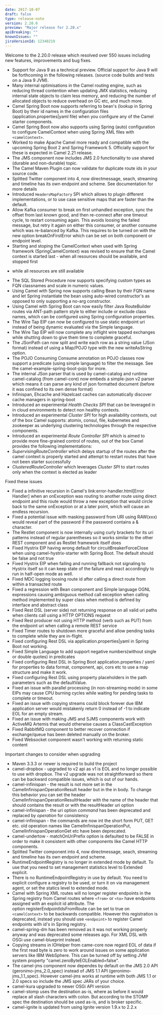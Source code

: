```yaml
---
date: 2017-10-07
draft: false 
type: release-note
version: 2.20.0
preview: "Major release for 2.20.x"
apiBreaking: ""
knownIssues: ""
jiraVersionId: 12340219
---
```


Welcome to the 2.20.0 release which resolved over 550 issues including
new features, improvements and bug fixes.

* Support for Java 9 as a technical preview. Official support for Java 9
will be forthcoming in the following releases. (source code builds and
tests on a Java 9 JVM). 
* Many internal optimisations in the Camel routing engine, such as
reducing thread contention when updating JMX statistics, reducing
internal state objects to claim less memory, and reducing the number of
allocated objects to reduce overhead on GC etc, and much more. 
* Camel Spring Boot now supports referring to
bean's (lookup in Spring Boot) by their id names in the configuration
files (application.properties|yaml file) when you configure any of the
Camel starter components.
* Camel Spring Boot now also supports using
Spring (auto) configuration to configure CamelContext when using Spring
XML files with `<camelContext>`. 
* Worked to make Apache Camel more ready and compatible with the
upcoming Spring Boot 2 and Spring Framework 5. Officially support for
these is expected in Camel 2.21 release.
* The JMS component now includes JMS 2.0 functionality to
use shared (durable and non-durable) topic.
* The
Camel Maven Plugin can now validate for duplicate route ids in your source
code.
* Splitted Twitter component into 4, now
directmessage, seach, streaming and timeline has its own endpoint and
scheme.
See documentation for
more details
* Introduced `HeadersMapFactory` SPI which allows to plugin different
implementations, or to use case sensitive maps that are faster than the
default.
* Allow Kafka consumer to break on first unhandled
exception, sync the offset from last known good, and then re-connect
after one timeout cycle, to restart consuming again. This avoids loosing
the failed message, but retry it again on either this consumer, or
another consume which was re-balanced by Kafka. This requires to be
turned on with the new option breakOnFirstError which can be set on both
component or endpoint level.
* Starting and stoping the CamelContext when used with Spring framework
(SpringCamelContext) was revised to ensure that the Camel context is
started last - when all resources should be available, and stopped first
- while all resources are still available
* The SQL Stored Procedure now supports
specifying custom types as FQN classnames and scale in numeric values.
* Using Camel with Spring now supports calling
Bean by their FQN name and let Spring instantiate the
bean using auto-wired constructor's as opposed to only supporting a
no-arg constructor. 
* Using Camel with Spring Boot can now easily
filter Java RouteBuilder routes via ANT-path pattern style to either
include or exclude class names, which can be configured using Spring
configuration properties.
* The Wire Tap EIP can now be configured to use
static endpoint uri instead of being dynamic evaluated via the
Simple language. 
* The Wire Tap EIP will now complete any inflight
wire tapped exchanges while shutting down to give them time to complete
graceful.
* The JSonPath can now split and write each row as a
string value (JSon format) instead of using a Map/POJO type with the new
writeAsString option.
* The POJO Consuming Consume annotation on
POJO classes now support a predicate (using simple language) to filter
the message. See the camel-example-spring-boot-pojo for more.
* The internal JSon parser that is used by camel-catalog and runtime
camel-catalog (from camel-core) now embeds a simple-json v2 parser which
means it can parse any kind of json formatted document (before it was
confined to its own dense format)
* Infinispan, Ehcache and Hazelcast caches can automatically discover
cache managers in spring-boot
* Introduced an experimental _Health Checks SPI_ that can be leveraged
in in cloud environments to detect non healthy contexts.
* Introduced an experimental _Cluster SPI_ for high availability
contexts, out of the box Camel supports: atomix, consul, file,
kubernetes and zookeeper as underlying clustering technologies through
the respective components.
* Introduced an experimental _Route Controller SPI_ which is aimed to
provide more fine-grained control of routes, out of the box Camel
provides the following implementations:
* _SupervisingRouteController_ which delays startup of the routes after
the camel context is properly started and attempt to restart routes that
have not been starter successfully
* _ClusteredRouteController_ which leverages _Cluster SPI_ to start
routes only when the context is elected as leader

Fixed these issues

* Fixed a infinitive recursion in Camel's link:error-handler.html[Error
Handler] when an onException was routing to another route using direct
endpoint and this route would throw a new exception that would circle
back to the same onException or at a later point, which will cause an
endless recursion.
* Fixed a potential issue with masking password from URI using RAW(xxx)
would reveal part of the password if the password contains a &
character.
* The Restlet component is now internally using curly
brackets for its uri patterns instead of regular parentheses so it works
similar to the other REST component and as Restlet framework itself does
* Fixed Hystrix EIP having wrong default for
circuitBreakerForceClose when using camel-hystrix-starter with Spring
Boot. The default should be false and not true
* Fixed Hystrix EIP when failing and running
fallback not signaling to Hystrix itself so it can keep state of the
failure and react accordingly to run in half-open mode as well.
* Fixed MDC logging loosing route id after
calling a direct route from within a transacted route
* Fixed a regression with Bean component
and Simple language OGNL expressions causing ambiguous method
call exception when calling method implemented by super class when
method is defined by interface and abstract class
* Fixed Rest DSL (server side) not returning
response on all valid uri paths when clients call using a HTTP OPTIONS
request
* Fixed Rest producer not using HTTP method (verb such
as PUT) from the endpoint uri when calling a remote REST service
* Fixed Timer routes to shutdown more graceful and
allow pending tasks to complete while they are in-flight.
* Fixed configuring Rest DSL via
application.properties|yaml in Spring Boot not
working. 
* Fixed Simple
Language to add support negative numbers(without single or double
quotes) in predicates
* Fixed configuring Rest DSL in Spring Boot
application.properties / yaml for properties to data format, component,
api, cors etc to use a map structure and make it work.
* Fixed configuring Rest DSL using property
placeholders in the path parameters such as the defaultValue.
* Fixed an issue with parallel processing (in non-streaming mode) in
some EIPs may cause CPU burning cycles while waiting for pending tasks
to complete or timeout.
* Fixed an issue with copying streams could block forever due IBM
application server would mistakenly return 0 instead of -1 to indicate
EOL for an empty stream. 
* Fixed an issue with making JMS and SJMS
components work with ActiveMQ Artemis that would otherwise causes a
ClassCastException
* Fixed RabbitMQ component to better recover connection if
exchange/queue has been deleted manually on the broker.
* Fixed Websocket component wasn't working with
returning static content

Important changes to consider when upgrading

* Maven 3.3.3 or newer is required to build the project
* camel-dropbox - upgraded to v2 api as v1 is EOL and no longer possible
to use with dropbox. The v2 upgrade was not straightforward so there can
be backward compatible issues, which is out of our hands.
* camel-infinispan - the result is not more set in the
CamelInfinispanOperationResult header but in the in body. To change this
behavior you can set the header CamelInfinispanOperationResultHeader
with the name of the header that should contains the result or with the
resultHeader uri option
* camel-infinispan - the uri option _command_ has been deprecated and
replaced by _operation_ for consistency
* camel-infinispan - the commands are now int the short form PUT, GET
etc. old operation names like CamelInfinispanOperationPut,
CamelInfinispanOperationGet etc have been deprecated.
* camel-undertow - matchOnUriPrefix option is defaulted to be FALSE in
order to make it consistent with other components like Camel HTTP
components.
* Splitted Twitter component into 4, now
directmessage, seach, streaming and timeline has its own endpoint and
scheme.
* RuntimeEndpointRegistry is no longer in extended mode by default. To
use that you need to set management statistics level to Extended
explicit.
* There is no RuntimeEndpointRegistry in use by default. You need to
explicit configure a registry to be used, or turn it on via management
agent, or set the statics level to extended mode.
* Camel with Spring XML routes will no longer register endpoints in the
Spring registry from Camel routes where `<from>` or `<to>` have endpoints
assigned with an explicit id attribute. The
option registerEndpointIdsFromRoute can be set to true on `<camelContext>`
to be backwards compatible. However this registration is deprecated,
instead you should use `<endpoint>` to register Camel endpoints with id's
in Spring registry.
* camel-spring-dm has been removed as it was not working properly anyway
and was deprecated some releases ago. For XML DSL with OSGi use
camel-blueprint instead.
* Copying streams in IOHelper from came-core now regard EOL of data if
the first read byte is zero to work around issues on some application
servers like IBM WebSphere. This can be turned off by setting JVM system
property "camel.zeroByteEOLEnabled=false".
* The camel-jms component now dependes by default on the JMS 2.0 API
(geronimo-jms_2.0_spec) instead of JMS 1.1 API (geronimo-jms_1.1_spec).
However camel-jms works at runtime with both JMS 1.1 or 2.0 specs so
include the JMS spec JARs of your choice.
* camel-kura upgraded to newer OSGi API version
* camel-stomp uses the destination as-is, where as before it would
replace all slash characters with colon. But according to the STOMP spec
the destination should be used as-is, and is broker specific.
* camel-ignite is updated from using Ignite version 1.9.x to 2.2.x


